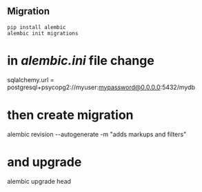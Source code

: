 ## Migration
```
pip install alembic
alembic init migrations
```
# in *alembic.ini* file change
sqlalchemy.url = postgresql+psycopg2://myuser:mypassword@0.0.0.0:5432/mydb

# then create migration
alembic revision --autogenerate -m "adds markups and filters"

# and upgrade

alembic upgrade head

